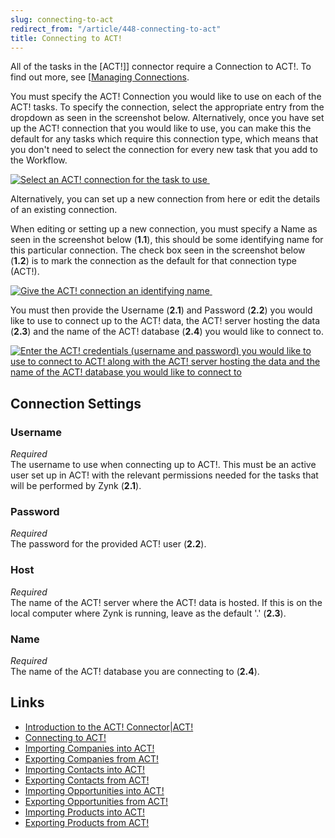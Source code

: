 ```yaml
---
slug: connecting-to-act
redirect_from: "/article/448-connecting-to-act"
title: Connecting to ACT!
---
```

All of the tasks in the [ACT!]] connector require a Connection to ACT!. To find out more, see [[Managing Connections](act!]]-connector-require-a-connection-to-act!.-to-find-out-more, see-[[managing-connections).

You must specify the ACT! Connection you would like to use on each of the ACT! tasks. To specify the connection, select the appropriate entry from the dropdown as seen in the screenshot below. Alternatively, once you have set up the ACT! connection that you would like to use, you can make this the default for any tasks which require this connection type, which means that you don't need to select the connection for every new task that you add to the Workflow.

[![Select an ACT! connection for the task to use](http://www.zynk.com/images/v2/act/act-select-connection.png) ](http://www.zynk.com/images/v2/act/act-select-connection.png)

Alternatively, you can set up a new connection from here or edit the details of an existing connection.

When editing or setting up a new connection, you must specify a Name as seen in the screenshot below (**1.1**), this should be some identifying name for this particular connection. The check box seen in the screenshot below (**1.2**) is to mark the connection as the default for that connection type (ACT!).

[![Give the ACT! connection an identifying name](http://www.zynk.com/images/v2/act/act-name-connection.png) ](http://www.zynk.com/images/v2/act/act-name-connection.png)

You must then provide the Username (**2.1**) and Password (**2.2**) you would like to use to connect up to the ACT! data, the ACT! server hosting the data (**2.3**) and the name of the ACT! database (**2.4**) you would like to connect to.

[![Enter the ACT! credentials (username and password) you would like to use to connect to ACT! along with the ACT! server hosting the data and the name of the ACT! database you would like to connect to](http://www.zynk.com/images/v2/act/act-setup-connection.png)](http://www.zynk.com/images/v2/act/act-setup-connection.png)

## Connection Settings

### Username
_Required_  
The username to use when connecting up to ACT!. This must be an active user set up in ACT! with the relevant permissions needed for the tasks that will be performed by Zynk (**2.1**).  

### Password
_Required_  
The password for the provided ACT! user (**2.2**).  

### Host  
_Required_  
The name of the ACT! server where the ACT! data is hosted. If this is on the local computer where Zynk is running, leave as the default '.' (**2.3**).

### Name
_Required_  
The name of the ACT! database you are connecting to (**2.4**).

## Links
- [Introduction to the ACT! Connector|ACT!](introduction-to-the-act!-connector|act!)
- [Connecting to ACT!](connecting-to-act!)
- [Importing Companies into ACT!](importing-companies-into-act!)
- [Exporting Companies from ACT!](exporting-companies-from-act!)
- [Importing Contacts into ACT!](importing-contacts-into-act!)
- [Exporting Contacts from ACT!](exporting-contacts-from-act!)
- [Importing Opportunities into ACT!](importing-opportunities-into-act!)
- [Exporting Opportunities from ACT!](exporting-opportunities-from-act!)
- [Importing Products into ACT!](importing-products-into-act!)
- [Exporting Products from ACT!](exporting-products-from-act!)